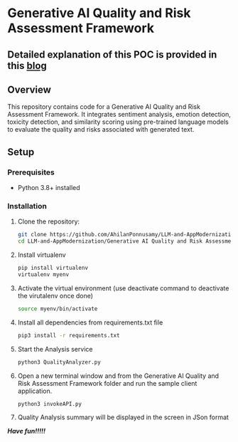 # Generative AI Quality and Risk Assessment Framework

## Detailed explanation of this POC is provided in this [blog](https://medium.com/beyond-the-buzz-highlighting-the-impact-of-ai-in/part-v-last-mile-defense-for-genai-powered-business-solutions-75a4d0e42f09) ##

## Overview

This repository contains code for a Generative AI Quality and Risk Assessment Framework. It integrates sentiment analysis, emotion detection, toxicity detection, and similarity scoring using pre-trained language models to evaluate the quality and risks associated with generated text.

## Setup

### Prerequisites

- Python 3.8+ installed

### Installation

1. Clone the repository:
   ```bash
   git clone https://github.com/AhilanPonnusamy/LLM-and-AppModernization.git
   cd LLM-and-AppModernization/Generative AI Quality and Risk Assessment Framework

2. Install virtualenv
   ```bash
   pip install virtualenv
   virtualenv myenv

3. Activate the virtual environment (use deactivate command to deactivate the virutalenv once done)
   ```bash
   source myenv/bin/activate 

4. Install all dependencies from requirements.txt file
   ```bash
   pip3 install -r requirements.txt

5. Start the Analysis service
   ```bash
   python3 QualityAnalyzer.py

6. Open a new terminal window and from the Generative AI Quality and Risk Assessment Framework folder and run the sample client application.
   ```bash
   python3 invokeAPI.py

7. Quality Analysis summary will be displayed in the screen in JSon format

***Have fun!!!!!*** 
